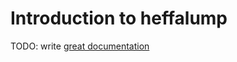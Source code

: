 # Introduction to heffalump

TODO: write [great documentation](http://jacobian.org/writing/what-to-write/)
